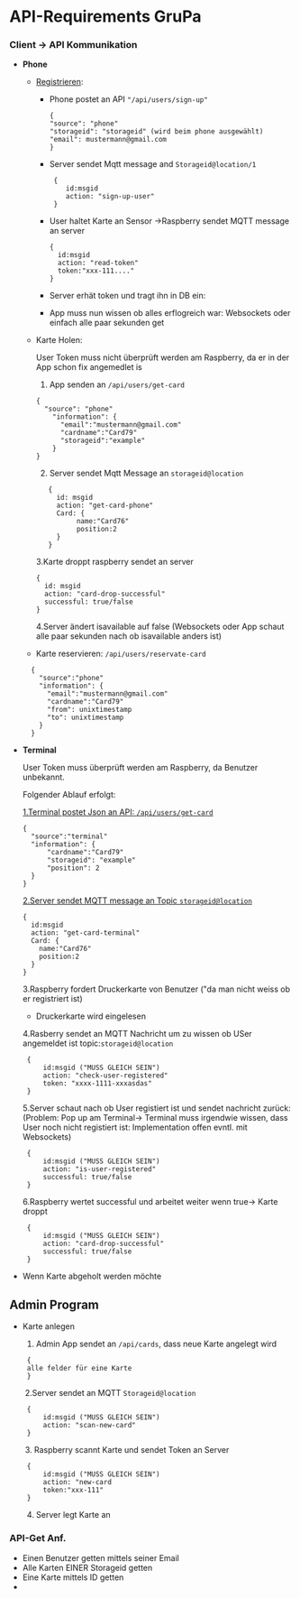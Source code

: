 # API-Requirements GruPa

### Client -> API Kommunikation



- **Phone**

  - <u>Registrieren</u>:

    - Phone postet an API `"/api/users/sign-up"`

      ```
      {
      "source": "phone"
      "storageid": "storageid" (wird beim phone ausgewählt)
      "email": mustermann@gmail.com
      }
      ```
      
    - Server sendet Mqtt message and `Storageid@location/1`
    
      ```
       {
          id:msgid
          action: "sign-up-user"
       }
      ```
    
    - User haltet Karte an Sensor ->Raspberry sendet MQTT message an server
    
      ```
      {
        id:msgid
        action: "read-token"
        token:"xxx-111...."
      }
      ```
      
    - Server erhät token und tragt ihn in DB ein:
    
    - App muss nun wissen ob alles erflogreich war: Websockets oder einfach alle paar sekunden get 

  - Karte Holen: 

    User Token muss nicht überprüft werden am Raspberry, da er in der App schon fix angemedlet is

    1. App senden an `/api/users/get-card`

    ```
    {
      "source": "phone"
        "information": {
          "email":"mustermann@gmail.com"
          "cardname":"Card79"
          "storageid":"example"
        }
    }
    ```

    2. Server sendet Mqtt Message an `storageid@location`

    ```
       {
         id: msgid
         action: "get-card-phone"
         Card: {
              name:"Card76"
              position:2
         }
       }
    ```

    3.Karte droppt raspberry sendet an server

    ```
    {
      id: msgid
      action: "card-drop-successful"
      successful: true/false
    }
    ```

    4.Server ändert isavailable auf false (Websockets oder App schaut alle paar sekunden nach ob isavailable anders ist)

    

  - Karte reservieren: `/api/users/reservate-card`
  ```
    {
      "source":"phone"
      "information": {
        "email":"mustermann@gmail.com"
        "cardname":"Card79"
        "from": unixtimestamp
        "to": unixtimestamp
      }
    }
  ```

    

- **Terminal**

  

  User Token muss überprüft werden am Raspberry, da Benutzer unbekannt.

  Folgender Ablauf erfolgt:

  <u>1.Terminal postet Json an API: `/api/users/get-card`</u>

  ```
  {
    "source":"terminal"
    "information": {
    	"cardname":"Card79"
    	"storageid": "example"
    	"position": 2
    }
  }
  ```

  <u>2.Server sendet MQTT message an Topic `storageid@location`</u> 

  ```
  {
    id:msgid
    action: "get-card-terminal"
    Card: {
      name:"Card76"
      position:2
    }
  }
  ```

  3.Raspberry fordert Druckerkarte von Benutzer ("da man nicht weiss ob er registriert ist)

  - Druckerkarte wird eingelesen

    

  4.Rasberry sendet an MQTT Nachricht um zu wissen ob USer angemeldet ist topic:`storageid@location`

  ```
  ​	{
  ​		id:msgid ("MUSS GLEICH SEIN")
  ​		action: "check-user-registered" 
  ​		token: "xxxx-1111-xxxasdas"
  ​	}
  ```

  5.Server schaut nach ob User registiert ist und sendet nachricht zurück: (Problem: Pop up am Terminal-> Terminal muss irgendwie wissen, dass User noch nicht registiert ist: Implementation offen evntl. mit Websockets) 

  ```
  ​	{
  ​		id:msgid ("MUSS GLEICH SEIN")
  ​		action: "is-user-registered" 
  ​		successful: true/false
  ​	}
  ```

  6.Raspberry wertet successful und arbeitet weiter wenn true-> Karte droppt 

  ```
  ​	{
  ​		id:msgid ("MUSS GLEICH SEIN")
  ​		action: "card-drop-successful" 
  ​		successful: true/false
  ​	}
  ```

  

- Wenn Karte abgeholt werden möchte



## Admin Program

- Karte anlegen 

  1. Admin App sendet an `/api/cards`, dass neue Karte angelegt wird

  ```
  ​	{
  ​	alle felder für eine Karte 
  ​	}
  ```

  

  ​	2.Server sendet an MQTT `Storageid@location`

  ```
  ​	{
  ​		id:msgid ("MUSS GLEICH SEIN")
  ​		action: "scan-new-card" 
  ​	}
  ```

  ​	3. Raspberry scannt Karte und sendet Token an Server

  ```
  ​	{
  ​		id:msgid ("MUSS GLEICH SEIN")
  ​		action: "new-card 
  ​		token:"xxx-111"
  ​	}
  ```

  4. Server legt Karte an


### API-Get Anf.
- Einen Benutzer getten mittels seiner Email
- Alle Karten EINER Storageid getten
- Eine Karte mittels ID getten
- 

